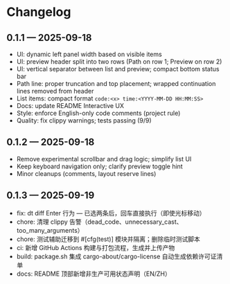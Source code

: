# Changelog

## 0.1.1 — 2025-09-18
- UI: dynamic left panel width based on visible items
- UI: preview header split into two rows (Path on row 1; Preview on row 2)
- UI: vertical separator between list and preview; compact bottom status bar
- Path line: proper truncation and top placement; wrapped continuation lines removed from header
- List items: compact format `code:<x> time:<YYYY-MM-DD HH:MM:SS>`
- Docs: update README Interactive UX
- Style: enforce English-only code comments (project rule)
- Quality: fix clippy warnings; tests passing (9/9)
## 0.1.2 — 2025-09-18
- Remove experimental scrollbar and drag logic; simplify list UI
- Keep keyboard navigation only; clarify preview toggle hint
- Minor cleanups (comments, layout reserve lines)

## 0.1.3 — 2025-09-19
- fix: dt diff Enter 行为 — 已选两条后，回车直接执行（即使光标移动）
- chore: 清理 clippy 告警（dead_code、unnecessary_cast、too_many_arguments）
- chore: 测试辅助迁移到 #[cfg(test)] 模块并隔离；删除临时测试脚本
- ci: 新增 GitHub Actions 构建与打包流程，生成并上传产物
- build: package.sh 集成 cargo-about/cargo-license 自动生成依赖许可证清单
- docs: README 顶部新增非生产可用状态声明（EN/ZH）
